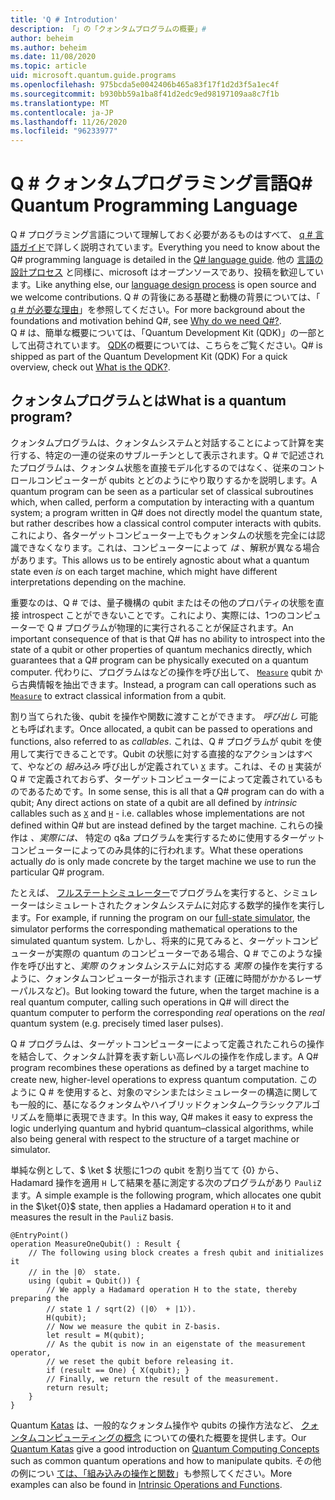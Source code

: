 ```yaml
---
title: 'Q # Introdution'
description: 「」の「クォンタムプログラムの概要」#
author: beheim
ms.author: beheim
ms.date: 11/08/2020
ms.topic: article
uid: microsoft.quantum.guide.programs
ms.openlocfilehash: 975bcda5e0042406b465a83f17f1d2d3f5a1ec4f
ms.sourcegitcommit: b930bb59a1ba8f41d2edc9ed98197109aa8c7f1b
ms.translationtype: MT
ms.contentlocale: ja-JP
ms.lasthandoff: 11/26/2020
ms.locfileid: "96233977"
---
```

# <a name="q-quantum-programming-language"></a><span data-ttu-id="b9867-103">Q # クォンタムプログラミング言語</span><span class="sxs-lookup"><span data-stu-id="b9867-103">Q# Quantum Programming Language</span></span>

<span data-ttu-id="b9867-104">Q # プログラミング言語について理解しておく必要があるものはすべて、 [q # 言語ガイド](xref:microsoft.quantum.qsharp.index)で詳しく説明されています。</span><span class="sxs-lookup"><span data-stu-id="b9867-104">Everything you need to know about the Q# programming language is detailed in the [Q# language guide](xref:microsoft.quantum.qsharp.index).</span></span> <span data-ttu-id="b9867-105">他の [言語の設計プロセス](https://github.com/microsoft/qsharp-language#q-language-and-core-libraries-design) と同様に、microsoft はオープンソースであり、投稿を歓迎しています。</span><span class="sxs-lookup"><span data-stu-id="b9867-105">Like anything else, our [language design process](https://github.com/microsoft/qsharp-language#q-language-and-core-libraries-design) is open source and we welcome contributions.</span></span>
<span data-ttu-id="b9867-106">Q # の背後にある基礎と動機の背景については、「 [q # が必要な理由](https://devblogs.microsoft.com/qsharp/why-do-we-need-q/)」を参照してください。</span><span class="sxs-lookup"><span data-stu-id="b9867-106">For more background about the foundations and motivation behind Q#, see [Why do we need Q#?](https://devblogs.microsoft.com/qsharp/why-do-we-need-q/).</span></span>  
<span data-ttu-id="b9867-107">Q # は、簡単な概要については、「Quantum Development Kit (QDK)」の一部として出荷されています。 [QDK](xref:microsoft.quantum.overview.q-sharp)の概要については、こちらをご覧ください。</span><span class="sxs-lookup"><span data-stu-id="b9867-107">Q# is shipped as part of the Quantum Development Kit (QDK) For a quick overview, check out [What is the QDK?](xref:microsoft.quantum.overview.q-sharp).</span></span> 

## <a name="what-is-a-quantum-program"></a><span data-ttu-id="b9867-108">クォンタムプログラムとは</span><span class="sxs-lookup"><span data-stu-id="b9867-108">What is a quantum program?</span></span>

<span data-ttu-id="b9867-109">クォンタムプログラムは、クォンタムシステムと対話することによって計算を実行する、特定の一連の従来のサブルーチンとして表示されます。Q # で記述されたプログラムは、クォンタム状態を直接モデル化するのではなく、従来のコントロールコンピューターが qubits とどのようにやり取りするかを説明します。</span><span class="sxs-lookup"><span data-stu-id="b9867-109">A quantum program can be seen as a particular set of classical subroutines which, when called, perform a computation by interacting with a quantum system; a program written in Q# does not directly model the quantum state, but rather describes how a classical control computer interacts with qubits.</span></span>
<span data-ttu-id="b9867-110">これにより、各ターゲットコンピューター上でもクォンタムの状態を完全には認識できなくなります。これは、コンピューターによって *は* 、解釈が異なる場合があります。</span><span class="sxs-lookup"><span data-stu-id="b9867-110">This allows us to be entirely agnostic about what a quantum state even *is* on each target machine, which might have different interpretations depending on the machine.</span></span> 

<span data-ttu-id="b9867-111">重要なのは、Q # では、量子機構の qubit またはその他のプロパティの状態を直接 introspect ことができないことです。これにより、実際には、1つのコンピューターで Q # プログラムが物理的に実行されることが保証されます。</span><span class="sxs-lookup"><span data-stu-id="b9867-111">An important consequence of that is that Q# has no ability to introspect into the state of a qubit or other properties of quantum mechanics directly, which guarantees that a Q# program can be physically executed on a quantum computer.</span></span>
<span data-ttu-id="b9867-112">代わりに、プログラムはなどの操作を呼び出して、 [`Measure`](xref:Microsoft.Quantum.Intrinsic.Measure) qubit から古典情報を抽出できます。</span><span class="sxs-lookup"><span data-stu-id="b9867-112">Instead, a program can call operations such as [`Measure`](xref:Microsoft.Quantum.Intrinsic.Measure) to extract classical information from a qubit.</span></span>

<span data-ttu-id="b9867-113">割り当てられた後、qubit を操作や関数に渡すことができます。 *呼び出し* 可能とも呼ばれます。</span><span class="sxs-lookup"><span data-stu-id="b9867-113">Once allocated, a qubit can be passed to operations and functions, also referred to as *callables*.</span></span> <span data-ttu-id="b9867-114">これは、Q # プログラムが qubit を使用して実行できることです。Qubit の状態に対する直接的なアクションはすべて、やなどの *組み込み* 呼び出しが定義されてい [`X`](xref:Microsoft.Quantum.Intrinsic.X) ます。これは、その [`H`](xref:Microsoft.Quantum.Intrinsic.H) 実装が Q # で定義されておらず、ターゲットコンピューターによって定義されているものであるためです。</span><span class="sxs-lookup"><span data-stu-id="b9867-114">In some sense, this is all that a Q# program can do with a qubit; Any direct actions on state of a qubit are all defined by *intrinsic* callables such as [`X`](xref:Microsoft.Quantum.Intrinsic.X) and [`H`](xref:Microsoft.Quantum.Intrinsic.H) - i.e. callables whose implementations are not defined within Q# but are instead defined by the target machine.</span></span> <span data-ttu-id="b9867-115">これらの操作は *、実際には、* 特定の q&a プログラムを実行するために使用するターゲットコンピューターによってのみ具体的に行われます。</span><span class="sxs-lookup"><span data-stu-id="b9867-115">What these operations actually *do* is only made concrete by the target machine we use to run the particular Q# program.</span></span>

<span data-ttu-id="b9867-116">たとえば、 [フルステートシミュレーター](xref:microsoft.quantum.machines.full-state-simulator)でプログラムを実行すると、シミュレーターはシミュレートされたクォンタムシステムに対応する数学的操作を実行します。</span><span class="sxs-lookup"><span data-stu-id="b9867-116">For example, if running the program on our [full-state simulator](xref:microsoft.quantum.machines.full-state-simulator), the simulator performs the corresponding mathematical operations to the simulated quantum system.</span></span>
<span data-ttu-id="b9867-117">しかし、将来的に見てみると、ターゲットコンピューターが実際の quantum のコンピューターである場合、Q # でこのような操作を呼び出すと、*実際* のクォンタムシステムに対応する *実際* の操作を実行するように、クォンタムコンピューターが指示されます (正確に時間がかかるレーザーパルスなど)。</span><span class="sxs-lookup"><span data-stu-id="b9867-117">But looking toward the future, when the target machine is a real quantum computer, calling such operations in Q# will direct the quantum computer to perform the corresponding *real* operations on the *real* quantum system (e.g. precisely timed laser pulses).</span></span>

<span data-ttu-id="b9867-118">Q # プログラムは、ターゲットコンピューターによって定義されたこれらの操作を結合して、クォンタム計算を表す新しい高レベルの操作を作成します。</span><span class="sxs-lookup"><span data-stu-id="b9867-118">A Q# program recombines these operations as defined by a target machine to create new, higher-level operations to express quantum computation.</span></span>
<span data-ttu-id="b9867-119">このように Q # を使用すると、対象のマシンまたはシミュレーターの構造に関しても一般的に、基になるクォンタムやハイブリッドクォンタム–クラシックアルゴリズムを簡単に表現できます。</span><span class="sxs-lookup"><span data-stu-id="b9867-119">In this way, Q# makes it easy to express the logic underlying quantum and hybrid quantum–classical algorithms, while also being general with respect to the structure of a target machine or simulator.</span></span>

<span data-ttu-id="b9867-120">単純な例として、$ \ket $ 状態に1つの qubit を割り当てて {0} から、Hadamard 操作を適用 `H` して結果を基に測定する次のプログラムがあり `PauliZ` ます。</span><span class="sxs-lookup"><span data-stu-id="b9867-120">A simple example is the following program, which allocates one qubit in the $\ket{0}$ state, then applies a Hadamard operation `H` to it and measures the result in the `PauliZ` basis.</span></span>

```qsharp
@EntryPoint()
operation MeasureOneQubit() : Result {
    // The following using block creates a fresh qubit and initializes it
    // in the |0〉 state.
    using (qubit = Qubit()) {
        // We apply a Hadamard operation H to the state, thereby preparing the
        // state 1 / sqrt(2) (|0〉 + |1〉).
        H(qubit);
        // Now we measure the qubit in Z-basis.
        let result = M(qubit);
        // As the qubit is now in an eigenstate of the measurement operator,
        // we reset the qubit before releasing it.
        if (result == One) { X(qubit); }
        // Finally, we return the result of the measurement.
        return result;
    }
}
```

<span data-ttu-id="b9867-121">Quantum [Katas](https://github.com/microsoft/QuantumKatas#introduction) は、一般的なクォンタム操作や qubits の操作方法など、 [クォンタムコンピューティングの概念](https://github.com/microsoft/QuantumKatas#quantum-computing-concepts-qubits-and-gates) についての優れた概要を提供します。</span><span class="sxs-lookup"><span data-stu-id="b9867-121">Our [Quantum Katas](https://github.com/microsoft/QuantumKatas#introduction) give a good introduction on [Quantum Computing Concepts](https://github.com/microsoft/QuantumKatas#quantum-computing-concepts-qubits-and-gates) such as common quantum operations and how to manipulate qubits.</span></span> <span data-ttu-id="b9867-122">その他の例につい [ては、「組み込みの操作と関数](xref:microsoft.quantum.libraries.standard.prelude)」も参照してください。</span><span class="sxs-lookup"><span data-stu-id="b9867-122">More examples can also be found in [Intrinsic Operations and Functions](xref:microsoft.quantum.libraries.standard.prelude).</span></span>



